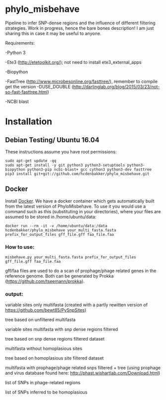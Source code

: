 # phylo_misbehave
Pipeline to infer SNP-dense regions and the influence of different filtering strategies. Work in progress, hence the bare bones description! I am just sharing this in case it may be useful to anyone.

Requirements:

-Python 3 

-Ete3 (http://etetoolkit.org/); not need to install ete3_external_apps

-Biopython

-FastTree (http://www.microbesonline.org/fasttree/), remember to compile get the version -DUSE_DOUBLE (http://darlinglab.org/blog/2015/03/23/not-so-fast-fasttree.html)

-NCBI blast


# Installation

## Debian Testing/ Ubuntu 16.04
These instructions assume you have root permissions:

```
sudo apt-get update -qq
sudo apt-get install -y git python3 python3-setuptools python3-biopython python3-pip ncbi-blast+ gcc cython3 python3-dev fasttree
pip3 install git+git://github.com/hcdenbakker/phylo_misbehave.git
```

## Docker
Install [Docker](https://www.docker.com/).  We have a docker container which gets automatically built from the latest version of PhyloMisbehave.  To use it you would use a command such as this (substituting in your directories), where your files are assumed to be stored in /home/ubuntu/data:
```
docker run --rm -it -v /home/ubuntu/data:/data hcdenbakker/phylo_misbehave your_multi_fasta.fasta prefix_for_output_files gff_file.gff faa_file.faa
```

### How to use:
```
misbehave.py your_multi_fasta.fasta prefix_for_output_files gff_file.gff faa_file.faa
```
gff/faa files are used to do a scan of prophage/phage related genes in the reference genome. Both can be generated by Prokka (https://github.com/tseemann/prokka).

### output:

variable sites only multifasta (created with a partly rewitten version of https://github.com/bewt85/PySnpSites)

tree based on unfiltered multifasta

variable sites multifasta with snp dense regions filtered

tree based on snp dense regions filtered dataset

multifasta without homoplasious sites

tree based on homoplasious site filtered dataset

multifasta with prophage/phage related snps filtered + tree (using prophage and virus database found here: http://phast.wishartlab.com/Download.html)

list of SNPs in phage-related regions

list of SNPs inferred to be homoplasious
